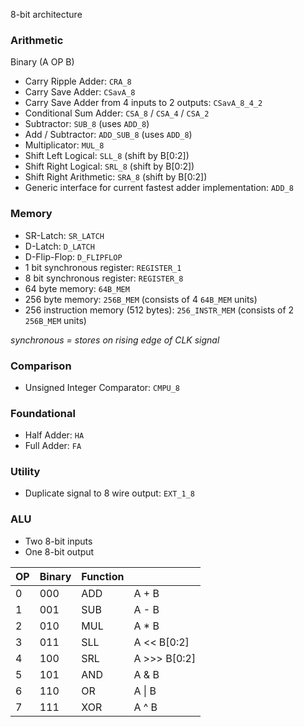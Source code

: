 8-bit architecture

### Arithmetic

Binary (A OP B)
- Carry Ripple Adder: `CRA_8`
- Carry Save Adder: `CSavA_8`
- Carry Save Adder from 4 inputs to 2 outputs: `CSavA_8_4_2`
- Conditional Sum Adder: `CSA_8` / `CSA_4` / `CSA_2`
- Subtractor: `SUB_8` (uses `ADD_8`)
- Add / Subtractor: `ADD_SUB_8` (uses `ADD_8`)
- Multiplicator: `MUL_8`
- Shift Left Logical: `SLL_8` (shift by B[0:2])
- Shift Right Logical: `SRL_8` (shift by B[0:2])
- Shift Right Arithmetic: `SRA_8` (shift by B[0:2])
- Generic interface for current fastest adder implementation: `ADD_8`

### Memory

- SR-Latch: `SR_LATCH`
- D-Latch: `D_LATCH`
- D-Flip-Flop: `D_FLIPFLOP`
- 1 bit synchronous register: `REGISTER_1`
- 8 bit synchronous register: `REGISTER_8`
- 64 byte memory: `64B_MEM`
- 256 byte memory: `256B_MEM` (consists of 4 `64B_MEM` units)
- 256 instruction memory (512 bytes): `256_INSTR_MEM` (consists of 2 `256B_MEM` units)

*synchronous = stores on rising edge of CLK signal*

### Comparison

- Unsigned Integer Comparator: `CMPU_8`

### Foundational

- Half Adder: `HA`
- Full Adder: `FA`

### Utility

- Duplicate signal to 8 wire output: `EXT_1_8`

### ALU

- Two 8-bit inputs
- One 8-bit output

| OP  | Binary | Function |              |
| --- | ------ | -------- | ------------ |
| 0   | 000    | ADD      | A + B        |
| 1   | 001    | SUB      | A - B        |
| 2   | 010    | MUL      | A * B        |
| 3   | 011    | SLL      | A << B[0:2]  |
| 4   | 100    | SRL      | A >>> B[0:2] |
| 5   | 101    | AND      | A & B        |
| 6   | 110    | OR       | A \| B       |
| 7   | 111    | XOR      | A ^ B        |
